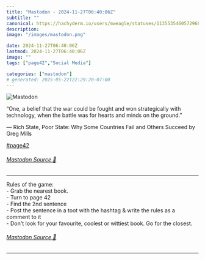 ```yaml
---
title: "Mastodon - 2024-11-27T06:40:06Z"
subtitle: ""
canonical: https://hachyderm.io/users/mweagle/statuses/113553546057296847
description:
image: "/images/mastodon.png"

date: 2024-11-27T06:40:06Z
lastmod: 2024-11-27T06:40:06Z
image: ""
tags: ["page42","Social Media"]

categories: ["mastodon"]
# generated: 2025-05-22T22:29:20-07:00
---
```

![Mastodon](/images/mastodon.png)

<p>“One, a belief that the war could be fought and won strategically with technology, when the battle was for hearts and minds on the ground.”</p><p>— Rich State, Poor State: Why Some Countries Fail and Others Succeed by Greg Mills</p><p><a href="https://hachyderm.io/tags/page42" class="mention hashtag" rel="tag">#<span>page42</span></a></p>


###### [Mastodon Source 🐘](https://hachyderm.io/@mweagle/113553546057296847)

___

<p>Rules of the game: <br />- Grab the nearest book.<br />- Turn to page 42<br />- Find the 2nd sentence<br />- Post the sentence in a toot with the hashtag &amp; write the rules as a comment to it<br />- Don&#39;t look for your favourite, coolest or wittiest book. Go for the closest.</p>


###### [Mastodon Source 🐘](https://hachyderm.io/@mweagle/113553549232127852)

___
